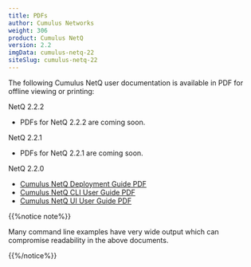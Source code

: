 ```yaml
---
title: PDFs
author: Cumulus Networks
weight: 306
product: Cumulus NetQ
version: 2.2
imgData: cumulus-netq-22
siteSlug: cumulus-netq-22
---
```


The following Cumulus NetQ user documentation is available in PDF for offline viewing or printing:

NetQ 2.2.2

- PDFs for NetQ 2.2.2 are coming soon.

NetQ 2.2.1

- PDFs for NetQ 2.2.1 are coming soon.

NetQ 2.2.0

- [Cumulus NetQ Deployment Guide PDF](/pdfs/Cumulus_NetQ_220_Deployment_Guide.pdf)
- [Cumulus NetQ CLI User Guide PDF](/pdfs/Cumulus_NetQ_220_CLI_User_Guide.pdf)
- [Cumulus NetQ UI User Guide PDF](/pdfs/Cumulus_NetQ_220_UI_User_Guide.pdf)

{{%notice note%}}

Many command line examples have very wide output which can compromise readability in the above documents.

{{%/notice%}}
